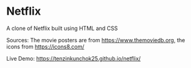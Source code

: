 # Netflix

A clone of Netflix built using HTML and CSS

Sources:
The movie posters are from https://www.themoviedb.org,
the icons from https://icons8.com/

Live Demo: https://tenzinkunchok25.github.io/netflix/
